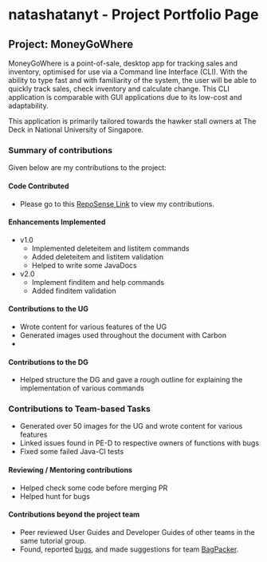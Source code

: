# natashatanyt - Project Portfolio Page

## Project: MoneyGoWhere

MoneyGoWhere is a point-of-sale, desktop app for tracking sales and inventory, optimised for use via a Command line
Interface (CLI). With the ability to type fast and with familiarity of the system, the user will be able to quickly track
sales, check inventory and calculate change. This CLI application is comparable with GUI applications due to its
low-cost and adaptability.

This application is primarily tailored towards the hawker stall owners at The Deck in National University of Singapore.

### Summary of contributions
Given below are my contributions to the project:

#### Code Contributed
* Please go to this [RepoSense Link](https://nus-cs2113-ay2223s2.github.io/tp-dashboard/?search=t09&sort=totalCommits+dsc&sortWithin=totalCommits+dsc&timeframe=commit&mergegroup=&groupSelect=groupByRepos&breakdown=true&checkedFileTypes=docs%7Efunctional-code%7Etest-code%7Eother&since=2023-03-02&tabOpen=true&zFR=false&tabType=authorship&tabAuthor=natashatanyt&tabRepo=AY2223S2-CS2113T-T09-2%2Ftp%5Bmaster%5D&authorshipIsMergeGroup=false&authorshipFileTypes=docs%7Efunctional-code%7Etest-code&authorshipIsBinaryFileTypeChecked=false&authorshipIsIgnoredFilesChecked=false) to view my contributions.

#### Enhancements Implemented
* v1.0
    * Implemented deleteitem and listitem commands
    * Added deleteitem and listitem validation
    * Helped to write some JavaDocs
* v2.0
    * Implement finditem and help commands
    * Added finditem validation

#### Contributions to the UG
* Wrote content for various features of the UG
* Generated images used throughout the document with Carbon
* 

#### Contributions to the DG
* Helped structure the DG and gave a rough outline for explaining the implementation of various commands

### Contributions to Team-based Tasks
* Generated over 50 images for the UG and wrote content for various features
* Linked issues found in PE-D to respective owners of functions with bugs
* Fixed some failed Java-CI tests

#### Reviewing / Mentoring contributions
* Helped check some code before merging PR
* Helped hunt for bugs

#### Contributions beyond the project team
* Peer reviewed User Guides and Developer Guides of other teams in the same tutorial group.
* Found, reported [bugs](https://github.com/natashatanyt/ped), and made suggestions for team [BagPacker](https://github.com/AY2223S2-CS2113-T14-2/tp).